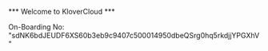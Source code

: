 *** Welcome to KloverCloud ***

On-Boarding No: &#34;sdNK6bdJEUDF6XS60b3eb9c9407c500014950dbeQSrg0hq5rkdjjYPGXhV&#34;

